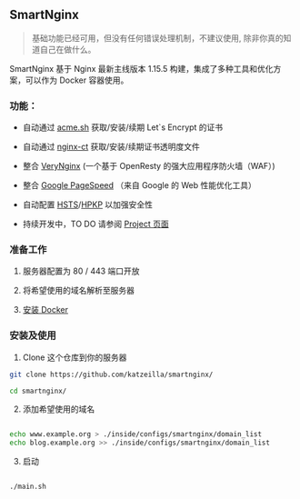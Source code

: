 ## SmartNginx

> 基础功能已经可用，但没有任何错误处理机制，不建议使用, 除非你真的知道自己在做什么。

SmartNginx 基于 Nginx 最新主线版本 1.15.5 构建，集成了多种工具和优化方案，可以作为 Docker 容器使用。

### 功能：

* 自动通过 [acme.sh](https://github.com/Neilpang/acme.sh) 获取/安装/续期 Let\`s Encrypt 的证书 
* 自动通过 [nginx-ct](https://github.com/grahamedgecombe/nginx-ct) 获取/安装/续期证书透明度文件
* 整合 [VeryNginx](https://github.com/alexazhou/VeryNginx) (一个基于 OpenResty 的强大应用程序防火墙（WAF）)
* 整合 [Google PageSpeed](https://developers.google.com/speed/) （来自 Google 的 Web 性能优化工具）
* 自动配置 [HSTS](https://en.wikipedia.org/wiki/HTTP_Strict_Transport_Security)/[HPKP](https://en.wikipedia.org/wiki/HTTP_Public_Key_Pinning) 以加强安全性

* 持续开发中，TO DO 请参阅 [Project 页面](https://github.com/Katzeilla/SmartNginx/projects/1)

### 准备工作

1. 服务器配置为 80 / 443 端口开放

2. 将希望使用的域名解析至服务器

3. [安装 Docker](https://docs.docker.com/engine/installation/#server)

### 安装及使用

1. Clone 这个仓库到你的服务器

```bash
git clone https://github.com/katzeilla/smartnginx/

cd smartnginx/

```

2. 添加希望使用的域名

```bash

echo www.example.org > ./inside/configs/smartnginx/domain_list
echo blog.example.org >> ./inside/configs/smartnginx/domain_list

```
3. 启动

```bash

./main.sh

```
